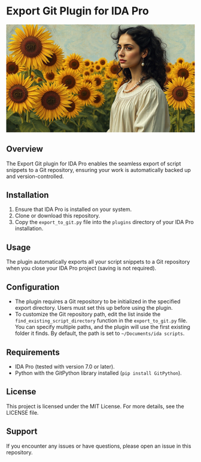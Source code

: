 # Export Git Plugin for IDA Pro
![logo](logo.jpg)

## Overview
The Export Git plugin for IDA Pro enables the seamless export of script snippets to a Git repository, ensuring your work is automatically backed up and version-controlled.

## Installation
1. Ensure that IDA Pro is installed on your system.
2. Clone or download this repository.
3. Copy the `export_to_git.py` file into the `plugins` directory of your IDA Pro installation.

## Usage
The plugin automatically exports all your script snippets to a Git repository when you close your IDA Pro project (saving is not required).

## Configuration
- The plugin requires a Git repository to be initialized in the specified export directory. Users must set this up before using the plugin.
- To customize the Git repository path, edit the list inside the `find_existing_script_directory` function in the `export_to_git.py` file. You can specify multiple paths, and the plugin will use the first existing folder it finds. By default, the path is set to `~/Documents/ida scripts`.

## Requirements
- IDA Pro (tested with version 7.0 or later).
- Python with the GitPython library installed (`pip install GitPython`).

## License
This project is licensed under the MIT License. For more details, see the LICENSE file.

## Support
If you encounter any issues or have questions, please open an issue in this repository.
